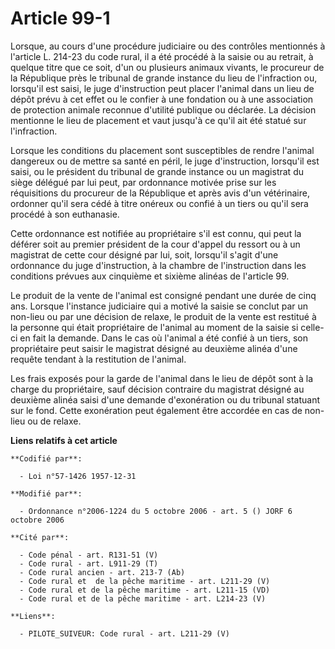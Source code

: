 # Article 99-1

Lorsque, au cours d'une procédure judiciaire ou des contrôles mentionnés à l'article L. 214-23 du code rural, il a été
procédé à la saisie ou au retrait, à quelque titre que ce soit, d'un ou plusieurs animaux vivants, le procureur de la
République près le tribunal de grande instance du lieu de l'infraction ou, lorsqu'il est saisi, le juge d'instruction peut
placer l'animal dans un lieu de dépôt prévu à cet effet ou le confier à une fondation ou à une association de protection
animale reconnue d'utilité publique ou déclarée. La décision mentionne le lieu de placement et vaut jusqu'à ce qu'il ait été
statué sur l'infraction.

Lorsque les conditions du placement sont susceptibles de rendre l'animal dangereux ou de mettre sa santé en péril, le juge
d'instruction, lorsqu'il est saisi, ou le président du tribunal de grande instance ou un magistrat du siège délégué par lui
peut, par ordonnance motivée prise sur les réquisitions du procureur de la République et après avis d'un vétérinaire,
ordonner qu'il sera cédé à titre onéreux ou confié à un tiers ou qu'il sera procédé à son euthanasie.

Cette ordonnance est notifiée au propriétaire s'il est connu, qui peut la déférer soit au premier président de la cour
d'appel du ressort ou à un magistrat de cette cour désigné par lui, soit, lorsqu'il s'agit d'une ordonnance du juge
d'instruction, à la chambre de l'instruction dans les conditions prévues aux cinquième et sixième alinéas de l'article 99.

Le produit de la vente de l'animal est consigné pendant une durée de cinq ans. Lorsque l'instance judiciaire qui a motivé la
saisie se conclut par un non-lieu ou par une décision de relaxe, le produit de la vente est restitué à la personne qui était
propriétaire de l'animal au moment de la saisie si celle-ci en fait la demande. Dans le cas où l'animal a été confié à un
tiers, son propriétaire peut saisir le magistrat désigné au deuxième alinéa d'une requête tendant à la restitution de
l'animal.

Les frais exposés pour la garde de l'animal dans le lieu de dépôt sont à la charge du propriétaire, sauf décision contraire
du magistrat désigné au deuxième alinéa saisi d'une demande d'exonération ou du tribunal statuant sur le fond. Cette
exonération peut également être accordée en cas de non-lieu ou de relaxe.

**Liens relatifs à cet article**

	**Codifié par**:

	  - Loi n°57-1426 1957-12-31

	**Modifié par**:

	  - Ordonnance n°2006-1224 du 5 octobre 2006 - art. 5 () JORF 6 octobre 2006

	**Cité par**:

	  - Code pénal - art. R131-51 (V)
	  - Code rural - art. L911-29 (T)
	  - Code rural ancien - art. 213-7 (Ab)
	  - Code rural et  de la pêche maritime - art. L211-29 (V)
	  - Code rural et de la pêche maritime - art. L211-15 (VD)
	  - Code rural et de la pêche maritime - art. L214-23 (V)

	**Liens**:

	  - PILOTE_SUIVEUR: Code rural - art. L211-29 (V)
